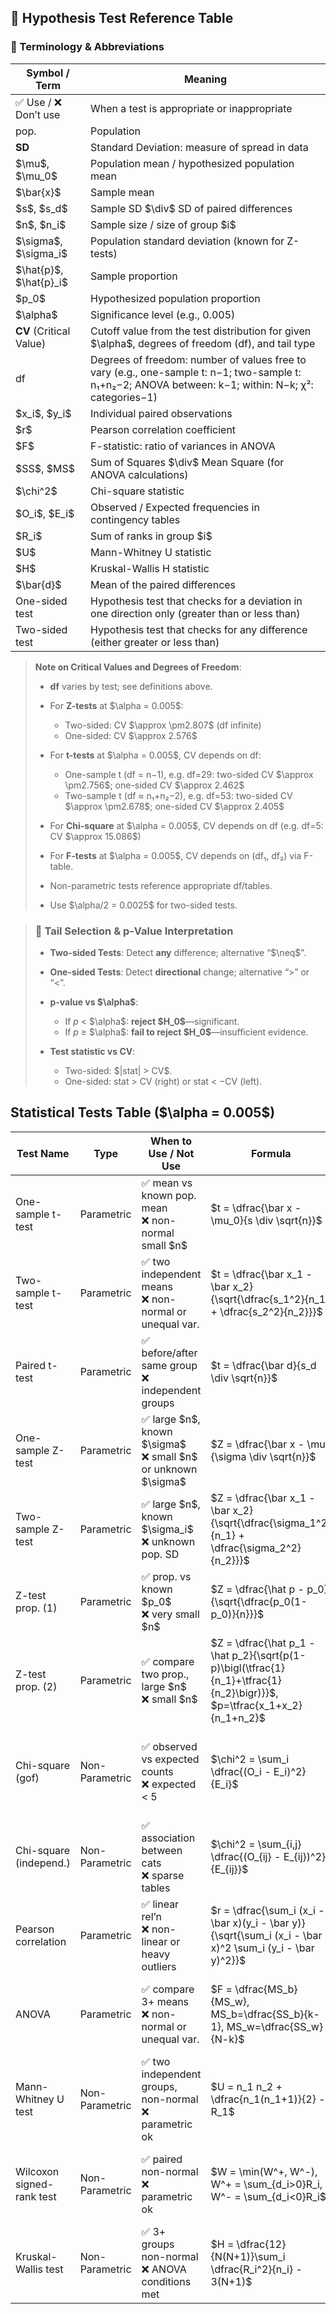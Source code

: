 ## 🧪 Hypothesis Test Reference Table

### 📘 Terminology & Abbreviations

| Symbol / Term               | Meaning                                                                                                                                               |
| --------------------------- | ----------------------------------------------------------------------------------------------------------------------------------------------------- |
| ✅ Use / ❌ Don’t use         | When a test is appropriate or inappropriate                                                                                                           |
| pop.                        | Population                                                                                                                                            |
| **SD**                      | Standard Deviation: measure of spread in data                                                                                                         |
| \$\mu\$, \$\mu\_0\$         | Population mean / hypothesized population mean                                                                                                        |
| \$\bar{x}\$                 | Sample mean                                                                                                                                           |
| \$s\$, \$s\_d\$             | Sample SD \$\div\$ SD of paired differences                                                                                                           |
| \$n\$, \$n\_i\$             | Sample size / size of group \$i\$                                                                                                                     |
| \$\sigma\$, \$\sigma\_i\$   | Population standard deviation (known for Z-tests)                                                                                                     |
| \$\hat{p}\$, \$\hat{p}\_i\$ | Sample proportion                                                                                                                                     |
| \$p\_0\$                    | Hypothesized population proportion                                                                                                                    |
| \$\alpha\$                  | Significance level (e.g., 0.005)                                                                                                                      |
| **CV** (Critical Value)     | Cutoff value from the test distribution for given \$\alpha\$, degrees of freedom (df), and tail type                                                  |
| df                          | Degrees of freedom: number of values free to vary (e.g., one-sample t: n−1; two-sample t: n₁+n₂−2; ANOVA between: k−1; within: N−k; χ²: categories−1) |
| \$x\_i\$, \$y\_i\$          | Individual paired observations                                                                                                                        |
| \$r\$                       | Pearson correlation coefficient                                                                                                                       |
| \$F\$                       | F-statistic: ratio of variances in ANOVA                                                                                                              |
| \$SS\$, \$MS\$              | Sum of Squares \$\div\$ Mean Square (for ANOVA calculations)                                                                                          |
| \$\chi^2\$                  | Chi-square statistic                                                                                                                                  |
| \$O\_i\$, \$E\_i\$          | Observed / Expected frequencies in contingency tables                                                                                                 |
| \$R\_i\$                    | Sum of ranks in group \$i\$                                                                                                                           |
| \$U\$                       | Mann-Whitney U statistic                                                                                                                              |
| \$H\$                       | Kruskal-Wallis H statistic                                                                                                                            |
| \$\bar{d}\$                 | Mean of the paired differences                                                                                                                        |
| One-sided test              | Hypothesis test that checks for a deviation in one direction only (greater than or less than)                                                         |
| Two-sided test              | Hypothesis test that checks for any difference (either greater or less than)                                                                          |

> **Note on Critical Values and Degrees of Freedom**:
>
> * **df** varies by test; see definitions above.
> * For **Z-tests** at \$\alpha = 0.005\$:
>
>   * Two-sided: CV \$\approx \pm2.807\$ (df infinite)
>   * One-sided: CV \$\approx 2.576\$
> * For **t-tests** at \$\alpha = 0.005\$, CV depends on df:
>
>   * One-sample t (df = n−1), e.g. df=29: two-sided CV \$\approx \pm2.756\$; one-sided CV \$\approx 2.462\$
>   * Two-sample t (df ≈ n₁+n₂−2), e.g. df=53: two-sided CV \$\approx \pm2.678\$; one-sided CV \$\approx 2.405\$
> * For **Chi-square** at \$\alpha = 0.005\$, CV depends on df (e.g. df=5: CV \$\approx 15.086\$)
> * For **F-tests** at \$\alpha = 0.005\$, CV depends on (df₁, df₂) via F-table.
> * Non-parametric tests reference appropriate df/tables.
> * Use \$\alpha/2 = 0.0025\$ for two-sided tests.

> ### 🧐 Tail Selection & p‑Value Interpretation
>
> * **Two-sided Tests**: Detect **any** difference; alternative “\$\neq\$”.
> * **One-sided Tests**: Detect **directional** change; alternative “>” or “<”.
> * **p‑value vs \$\alpha\$**:
>
>   * If *p* < \$\alpha\$: **reject \$H\_0\$**—significant.
>   * If *p* ≥ \$\alpha\$: **fail to reject \$H\_0\$**—insufficient evidence.
> * **Test statistic vs CV**:
>
>   * Two-sided: \$|stat| > CV\$.
>   * One-sided: stat > CV (right) or stat < −CV (left).

## Statistical Tests Table (\$\alpha = 0.005\$)

| Test Name                 | Type           | When to Use / Not Use                                                  | Formula                                                                                                                             | Variables                      | Example                                         | Data Type            | Required Data                 | Hypotheses                                                            | Tail Options   |
| ------------------------- | -------------- | ---------------------------------------------------------------------- | ----------------------------------------------------------------------------------------------------------------------------------- | ------------------------------ | ----------------------------------------------- | -------------------- | ----------------------------- | --------------------------------------------------------------------- | -------------- |
| One-sample t-test         | Parametric     | ✅ mean vs known pop. mean<br>❌ non-normal small \$n\$                  | \$t = \dfrac{\bar x - \mu\_0}{s \div \sqrt{n}}\$                                                                                    | \$\bar x, \mu\_0, s, n\$       | “30 students: mean=75, s=10 vs 70”              | Continuous           | raw sample, known \$\mu\_0\$  | \$H\_0: \bar x = \mu\_0\$<br>\$H\_a: \bar x \neq \mu\_0\$             | two-/one-sided |
| Two-sample t-test         | Parametric     | ✅ two independent means<br>❌ non-normal or unequal var.                | \$t = \dfrac{\bar x\_1 - \bar x\_2}{\sqrt{\dfrac{s\_1^2}{n\_1} + \dfrac{s\_2^2}{n\_2}}}\$                                           | \$\bar x\_i, s\_i, n\_i\$      | “BP: A (n=25, mean=120) vs B (n=30, mean=125)”  | Continuous           | two samples                   | \$H\_0: \bar x\_1 = \bar x\_2\$<br>\$H\_a: \bar x\_1 \neq \bar x\_2\$ | two-/one-sided |
| Paired t-test             | Parametric     | ✅ before/after same group<br>❌ independent groups                      | \$t = \dfrac{\bar d}{s\_d \div \sqrt{n}}\$                                                                                          | \$\bar d, s\_d, n\$            | “20 patients: mean change=−5 kg, SD=2”          | Continuous, paired   | paired differences            | \$H\_0: \bar d = 0\$<br>\$H\_a: \bar d \neq 0\$                       | two-/one-sided |
| One-sample Z-test         | Parametric     | ✅ large \$n\$, known \$\sigma\$<br>❌ small \$n\$ or unknown \$\sigma\$ | \$Z = \dfrac{\bar x - \mu}{\sigma \div \sqrt{n}}\$                                                                                  | \$\bar x, \mu, \sigma, n\$     | “Widget weight (n=100, mean=50.2, σ=0.5) vs 50” | Continuous           | raw sample, known \$\sigma\$  | \$H\_0: \bar x = \mu\$<br>\$H\_a: \bar x \neq \mu\$                   | two-/one-sided |
| Two-sample Z-test         | Parametric     | ✅ large \$n\$, known \$\sigma\_i\$<br>❌ unknown pop. SD                | \$Z = \dfrac{\bar x\_1 - \bar x\_2}{\sqrt{\dfrac{\sigma\_1^2}{n\_1} + \dfrac{\sigma\_2^2}{n\_2}}}\$                                 | \$\bar x\_i, \sigma\_i, n\_i\$ | “Yield: A (150,200,σ=15) vs B (180,190,σ=20)”   | Continuous           | two samples, known \$\sigma\$ | \$H\_0: \bar x\_1 = \bar x\_2\$<br>\$H\_a: \bar x\_1 \neq \bar x\_2\$ | two-/one-sided |
| Z-test prop. (1)          | Parametric     | ✅ prop. vs known \$p\_0\$<br>❌ very small \$n\$                        | \$Z = \dfrac{\hat p - p\_0}{\sqrt{\dfrac{p\_0(1-p\_0)}{n}}}\$                                                                       | \$\hat p, p\_0, n\$            | “65/100 click vs 60%”                           | Proportion / binary  | successes & \$n\$             | \$H\_0: p = p\_0\$<br>\$H\_a: p \neq p\_0\$                           | two-/one-sided |
| Z-test prop. (2)          | Parametric     | ✅ compare two prop., large \$n\$<br>❌ small \$n\$                      | \$Z = \dfrac{\hat p\_1 - \hat p\_2}{\sqrt{p(1-p)\bigl(\tfrac{1}{n\_1}+\tfrac{1}{n\_2}\bigr)}}\$, \$p=\tfrac{x\_1+x\_2}{n\_1+n\_2}\$ | \$\hat p\_i, x\_i, n\_i, p\$   | “A:40/200=20% vs B:30/180≈16.7%”                | Proportion / binary  | two successes & sample sizes  | \$H\_0: p\_1 = p\_2\$<br>\$H\_a: p\_1 \neq p\_2\$                     | two-/one-sided |
| Chi-square (gof)          | Non-Parametric | ✅ observed vs expected counts<br>❌ expected < 5                        | \$\chi^2 = \sum\_i \dfrac{(O\_i - E\_i)^2}{E\_i}\$                                                                                  | \$O\_i, E\_i\$                 | “Die rolls vs expected”                         | Categorical          | obs & exp counts              | \$H\_0:\$ observed = expected<br>\$H\_a:\$ observed \neq expected     | two-sided only |
| Chi-square (independ.)    | Non-Parametric | ✅ association between cats<br>❌ sparse tables                          | \$\chi^2 = \sum\_{i,j} \dfrac{(O\_{ij} - E\_{ij})^2}{E\_{ij}}\$                                                                     | \$O\_{ij}, E\_{ij}\$           | “Gender vs Yes/No”                              | Categorical          | contingency table             | \$H\_0:\$ independent<br>\$H\_a:\$ associated                         | two-sided only |
| Pearson correlation       | Parametric     | ✅ linear rel’n<br>❌ non-linear or heavy outliers                       | \$r = \dfrac{\sum\_i (x\_i - \bar x)(y\_i - \bar y)}{\sqrt{\sum\_i (x\_i - \bar x)^2 \sum\_i (y\_i - \bar y)^2}}\$                  | \$x\_i,y\_i,\bar x,\bar y\$    | “Height vs weight in 50 people”                 | Paired continuous    | paired x,y values             | \$H\_0: r = 0\$<br>\$H\_a: r \neq 0\$                                 | two-/one-sided |
| ANOVA                     | Parametric     | ✅ compare 3+ means<br>❌ non-normal or unequal var.                     | \$F = \dfrac{MS\_b}{MS\_w}, MS\_b=\dfrac{SS\_b}{k-1}, MS\_w=\dfrac{SS\_w}{N-k}\$                                                    | \$SS\_b, SS\_w, k, N\$         | “Classes A/B/C scores”                          | Continuous, grouped  | raw values + groups           | \$H\_0:\$ all means equal<br>\$H\_a:\$ at least one differs           | two-sided only |
| Mann-Whitney U test       | Non-Parametric | ✅ two independent groups, non-normal<br>❌ parametric ok                | \$U = n\_1 n\_2 + \dfrac{n\_1(n\_1+1)}{2} - R\_1\$                                                                                  | \$n\_i, R\_1\$                 | “Stress Day vs Night”                           | Ordinal / continuous | two samples, ranks/raw        | \$H\_0:\$ distributions equal<br>\$H\_a:\$ distributions differ       | two-/one-sided |
| Wilcoxon signed-rank test | Non-Parametric | ✅ paired non-normal<br>❌ parametric ok                                 | \$W = \min(W^+, W^-), W^+ = \sum\_{d\_i>0}R\_i, W^- = \sum\_{d\_i<0}R\_i\$                                                          | \$d\_i, R\_i, W^+, W^-\$       | “Mood 1–10 before/after”                        | Paired ordinal       | paired before/after scores    | \$H\_0:\$ median diff = 0<br>\$H\_a:\$ median diff \neq 0             | two-/one-sided |
| Kruskal-Wallis test       | Non-Parametric | ✅ 3+ groups non-normal<br>❌ ANOVA conditions met                       | \$H = \dfrac{12}{N(N+1)}\sum\_i \dfrac{R\_i^2}{n\_i} - 3(N+1)\$                                                                     | \$R\_i, n\_i, N\$              | “Satisfaction N/S/E”                            | Ordinal, grouped     | raw values + groups           | \$H\_0:\$ distributions equal<br>\$H\_a:\$ at least one differs       | two-sided only |
